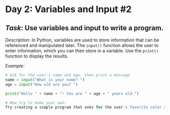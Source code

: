 # Day 2: Variables and Input #2
## *Task*: Use variables and input to write a program.

*Description*:
In Python, variables are used to store information that can be referenced and manipulated later. The `input()` function allows the user to enter information, which you can then store in a variable. Use the `print()` function to display the results.

*Example*:
```python
# Ask for the user's name and age, then print a message
name = input("What is your name? ")
age = input("How old are you? ")

print("Hello " + name + "! You are " + age + " years old.")

# Now try to make your own:
Try creating a simple program that asks for the user's favorite color and prints a message including the color.
